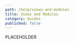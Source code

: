 ```yaml
---
path: /help/views-and-modules
title: Views and Modules
category: Guides
published: false
---
```


PLACEHOLDER
